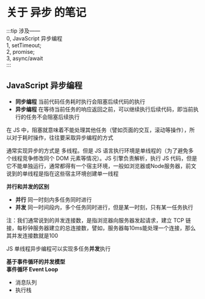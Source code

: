 # 关于 异步 的笔记

:::tip
涉及——<br>
0, JavaScript 异步编程<br>
1, setTimeout; <br>
2, promise; <br>
3, async/await<br>
:::

## JavaScript 异步编程

- **同步编程** 当前代码任务耗时执行会阻塞后续代码的执行
- **异步编程** 在等待当前任务的响应返回之前，可以继续执行后续代码，即当前执行的任务不会阻塞后续执行

在 JS 中，阻塞就意味着不能处理其他任务（譬如页面的交互，滚动等操作），所以对于耗时操作，往往要采取异步编程的方式

通常实现异步的方式是 多线程。但是 JS 语言执行环境是单线程的（为了避免多个线程竞争修改同个 DOM 元素等情况）。JS 引擎负责解析，执行 JS 代码，但是它不能单独运行，通常都得有一个宿主环境，一般如浏览器或Node服务器，前文说到的单线程是指在这些宿主环境创建单一线程<br>


**并行和并发的区别**<br>
- **并行** 同一时刻内多任务同时进行
- **并发** 同一时间段内，多个任务同时进行，但是某一时刻，只有某一任务执行

注：我们通常说到的并发连接数，是指浏览器向服务器发起请求，建立 TCP 链接，每秒钟服务器建立的总连接数，譬如，服务器每10ms能处理一个连接，那么其并发连接数就是100

JS 单线程异步编程可以实现多任务**并发**执行

**基于事件循环的并发模型**<br>
**事件循环 Event Loop**<br>
- 消息队列
- 执行栈


